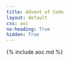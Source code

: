 ```yaml
---
title: Advent of Code
layout: default
css: aoc
no-heading: True
hidden: True
---
```


{% include aoc.md %}


<script>
document.querySelectorAll('.silver, .gray, .gold').forEach((element) => {
  // Get the class name dynamically (either 'silver', 'gray', or 'gold')
  const className = element.classList.contains('silver') ? 'silver' : element.classList.contains('gray') ? 'gray' : 'gold';

  // Randomize the animation duration (between 1 and 3 seconds)
  const randomDuration = 1 + Math.random() * 2;

  // Randomize the offset (between 0 and 1 to loop over the animation)
  const randomOffset = Math.random();

  // Apply random duration, offset, and animation name
  element.style.animationDuration = `${randomDuration}s`;
  element.style.animationTimingFunction = 'ease-in-out';
  element.style.animationIterationCount = 'infinite';
  element.style.animationName = `pulse-${className}`;
  element.style.animationDelay = `-${randomOffset * randomDuration}s`; // Offset the animation without "pausing" the start

  // Add hover effect to spin the element in a random direction
  element.addEventListener('mouseenter', () => {
    const randomRotation = Math.random() < 0.5 ? 'rotate(360deg)' : 'rotate(-360deg)';
    element.style.transition = 'transform 2s';  // Smooth transition
    element.style.transform = randomRotation;
  });
});
</script>
